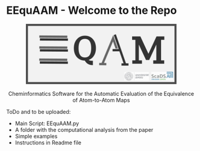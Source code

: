 # EEquAAM - Welcome to the Repo


<p align="center">
<img src="./Logo/EEquAAM_logo.png" width="400"/>
</p>


<p align="center">
Cheminformatics Software for the Automatic Evaluation of the Equivalence of Atom-to-Atom Maps
</p>





ToDo and to be uploaded:
* Main Script: EEquAAM.py
* A folder with the computational analysis from the paper
* Simple examples
* Instructions in Readme file